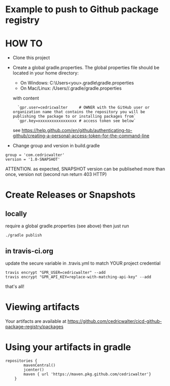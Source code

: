 # Example to push to Github package registry

# HOW TO
* Clone this project
* Create a global gradle.properties. The global properties file should be located in your home directory:
    * On Windows: C:\Users\<you>\.gradle\gradle.properties
    * On Mac/Linux: /Users/<you>/.gradle/gradle.properties

    with content
    
        `gpr.user=cedricwalter     # OWNER with the GitHub user or organization name that contains the repository you will be publishing the package to or installing packages from`  
        `gpr.key=xxxxxxxxxxxxxxxxx # access token see below`
        
    see https://help.github.com/en/github/authenticating-to-github/creating-a-personal-access-token-for-the-command-line

* Change group and version in build.gradle
```
group = 'com.cedricwalter'
version = '1.0-SNAPSHOT'
```

ATTENTION. as expected, SNAPSHOT version can be publisehed more than once, version not (second run return 403 HTTP)

# Create Releases or Snapshots
## locally 
require a global gradle.properties (see above) then just run

`./gradle publish`
## in travis-ci.org
update the secure variable in .travis.yml to match YOUR project credential
```
travis encrypt "GPR_USER=cedricwalter" --add
travis encrypt "GPR_API_KEY=replace-with-matching-api-key" --add
```
that's all!

# Viewing artifacts
Your artifacts are available at https://github.com/cedricwalter/cicd-github-package-registry/packages

# Using your artifacts in gradle
```
repositories {
        mavenCentral() 
        jcenter()
        maven { url 'https://maven.pkg.github.com/cedricwalter'}
    }
```
